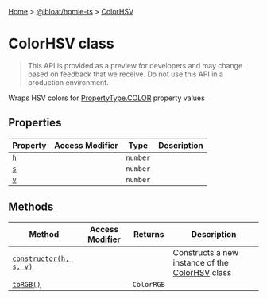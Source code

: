 [Home](./index) &gt; [@ibloat/homie-ts](./homie-ts.md) &gt; [ColorHSV](./homie-ts.colorhsv.md)

# ColorHSV class

> This API is provided as a preview for developers and may change based on feedback that we receive. Do not use this API in a production environment.

Wraps HSV colors for [PropertyType.COLOR](./homie-ts.propertytype.color.md) property values

## Properties

|  Property | Access Modifier | Type | Description |
|  --- | --- | --- | --- |
|  [`h`](./homie-ts.colorhsv.h.md) |  | `number` |  |
|  [`s`](./homie-ts.colorhsv.s.md) |  | `number` |  |
|  [`v`](./homie-ts.colorhsv.v.md) |  | `number` |  |

## Methods

|  Method | Access Modifier | Returns | Description |
|  --- | --- | --- | --- |
|  [`constructor(h, s, v)`](./homie-ts.colorhsv.constructor.md) |  |  | Constructs a new instance of the [ColorHSV](./homie-ts.colorhsv.md) class |
|  [`toRGB()`](./homie-ts.colorhsv.torgb.md) |  | `ColorRGB` |  |

